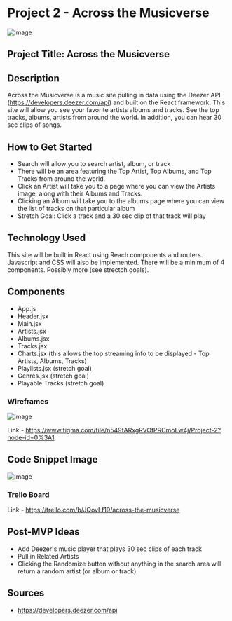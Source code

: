 # Project 2 - Across the Musicverse

![image](https://i.ibb.co/0GQp8jf/Music-Streaming-Wars.webp)

## Project Title: Across the Musicverse

## Description

Across the Musicverse is a music site pulling in data using the Deezer API (https://developers.deezer.com/api) and built on the React framework. This site will allow you see your favorite artists albums and tracks. See the top tracks, albums, artists from around the world. In addition, you can hear 30 sec clips of songs. 

## How to Get Started

- Search will allow you to search artist, album, or track
- There will be an area featuring the Top Artist, Top Albums, and Top Tracks from around the world. 
- Click an Artist will take you to a page where you can view the Artists image, along with their Albums and Tracks. 
- Clicking an Album will take you to the albums page where you can view the list of tracks on that particular album
- Stretch Goal: Click a track and a 30 sec clip of that track will play


## Technology Used

This site will be built in React using Reach components and routers. Javascript and CSS will also be implemented. There will be a minimum of 4 components. Possibly more (see strectch goals).

## Components
- App.js
- Header.jsx
- Main.jsx
- Artists.jsx
- Albums.jsx
- Tracks.jsx
- Charts.jsx (this allows the top streaming info to be displayed - Top Artists, Albums, Tracks)
- Playlists.jsx (stretch goal)
- Genres.jsx (stretch goal)
- Playable Tracks (stretch goal)

### Wireframes

![image](https://i.imgur.com/7W5tSyR.png)

Link - https://www.figma.com/file/n549tARxgRVOtPRCmoLw4j/Project-2?node-id=0%3A1

## Code Snippet Image
![image](https://i.imgur.com/aeepKMT.png)

### Trello Board

Link - https://trello.com/b/JQovLf19/across-the-musicverse

## Post-MVP Ideas

- Add Deezer's music player that plays 30 sec clips of each track
- Pull in Related Artists
- Clicking the Randomize button without anything in the search area will return a random artist (or album or track)


## Sources

- https://developers.deezer.com/api

